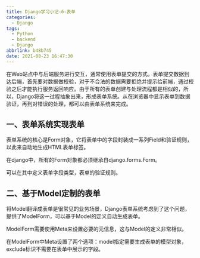 ```yaml
---
title: Django学习小记-6-表单
categories:
  - Django
tags:
  - Python
  - backend
  - Django
abbrlink: b48b745
date: 2021-08-23 16:47:30
---
```


在Web站点中与后端服务进行交互，通常使用表单提交的方式。表单提交数据到达后端，首先要对数据做校验，对于不合法的数据需要拒绝并提示给前端，通过校验之后才能执行服务返回响应。由于所有的表单创建与处理流程都是相似的，所以，Django将这一过程抽象出来，形成表单系统。从在浏览器中显示表单到数据验证，再到对错误的处理，都可以由表单系统来完成。

## 一、表单系统实现表单

表单系统的核心是Form对象，它将表单中的字段封装成一系列Field和验证规则，以此来自动地生成HTML表单标签。

在django中，所有的Form对象都必须继承自django.forms.Form。

可以在其中定义表单字段类型，表单的验证规则。

## 二、基于Model定制的表单

将Model翻译成表单是很常见的业务场景，Django表单系统考虑到了这个问题，提供了ModelForm，可以基于Model的定义自动生成表单。

ModelForm需要使用Meta来设置必要的元信息，这与Model的定义非常相似。

在ModelForm中Meta设置了两个选项：model指定需要生成表单的模型对象，exclude标识不需要在表单中展示的字段。